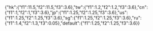{"hk":{"f1":11.5,"f2":11.5,"f3":3.6},"tw":{"f1":1.2,"f2":1.2,"f3":3.6},"cn":{"f1":1,"f2":1,"f3":3.6},"jp":{"f1":1.25,"f2":1.25,"f3":3.6},"us":{"f1":1.25,"f2":1.25,"f3":3.6},"sg":{"f1":1.25,"f2":1.25,"f3":3.6},"ru":{"f1":1.4,"f2":1.3,"f3":0.05},"default":{"f1":1.25,"f2":1.25,"f3":3.6}}
